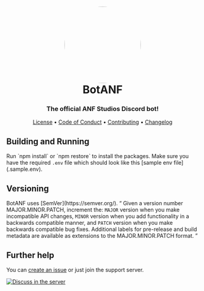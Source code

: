 <h1 align="center" style="position: relative;">
    <img width="200" style="border-radius: 50%;" src="./images/Icon.ico" /><br>
    BotANF
</h1>

<h3 align="center">The official ANF Studios Discord bot!</h3>

<p align="center">
    <a href="https://github.com/ANF-Studios/BotANF/blob/master/LICENSE">License</a> •
    <a href="https://github.com/ANF-Studios/BotANF/blob/master/CODE_OF_CONDUCT.md">Code of Conduct</a> •
    <a href="https://github.com/ANF-Studios/BotANF/blob/master/CONTRIBUTING.MD">Contributing</a> •
    <a href="https://github.com/ANF-Studios/BotANF/blob/master/CHANGELOG.MD">Changelog</a>
</p>

<h2>Building and Running</h2>
<p>Run `npm install` or `npm restore` to install the packages. Make sure you have the required <code>.env</code> file which should look like this [sample env file](.sample.env).</p>

<h2>Versioning</h2>
<p>BotANF uses [SemVer](https://semver.org/).
    <q>
        Given a version number MAJOR.MINOR.PATCH, increment the:
        <code>MAJOR</code> version when you make incompatible API changes,
        <code>MINOR</code> version when you add functionality in a backwards compatible manner, and
        <code>PATCH</code> version when you make backwards compatible bug fixes.
        Additional labels for pre-release and build metadata are available as extensions to the MAJOR.MINOR.PATCH
        format.
    </q>
</p>

<h2>Further help</h2>
<p>You can <a href="https://github.com/ANF-Studios/BotANF/issues/new">create an issue</a> or just join the support
    server.</p>

<a href="https://discord.gg/fKWpK7A"><img
        src="https://discord.com/api/guilds/732064655396044840/embed.png?style=banner3"
        alt="Discuss in the server"></img></a>